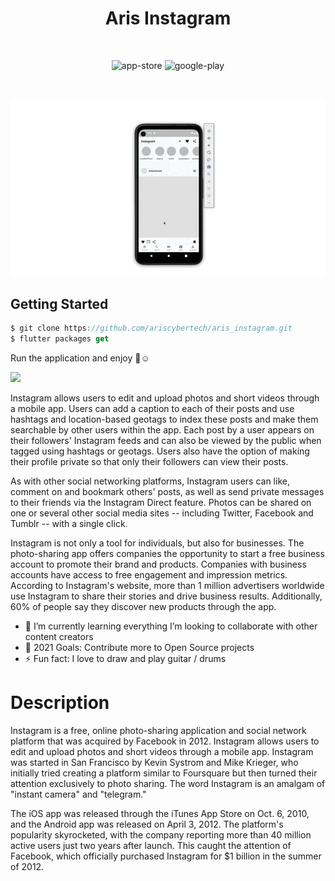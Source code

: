 <h1 align="center">Aris Instagram</h1>

<br />
 
<p align="center">
  <img alt="app-store" src="https://github.com/ariscybertech/ariscybertech/blob/main/publish/app-store.png" />
  <img alt="google-play" src="https://github.com/ariscybertech/ariscybertech/blob/main/publish/play-store.png" />
</p>

<br />

![MobileScreenshot](screenshots/screenshot.gif)

## Getting Started

```dart
$ git clone https://github.com/ariscybertech/aris_instagram.git
$ flutter packages get
```
Run the application and enjoy :tada::relaxed:

<a href="https://www.buymeacoffee.com/ariscybertech"><img src="https://cdn.buymeacoffee.com/buttons/v2/default-yellow.png" height="60"></a>

Instagram allows users to edit and upload photos and short videos through a mobile app. Users can add a caption to each of their posts and use hashtags and location-based geotags to index these posts and make them searchable by other users within the app. Each post by a user appears on their followers' Instagram feeds and can also be viewed by the public when tagged using hashtags or geotags. Users also have the option of making their profile private so that only their followers can view their posts.

As with other social networking platforms, Instagram users can like, comment on and bookmark others' posts, as well as send private messages to their friends via the Instagram Direct feature. Photos can be shared on one or several other social media sites -- including Twitter, Facebook and Tumblr -- with a single click.

Instagram is not only a tool for individuals, but also for businesses. The photo-sharing app offers companies the opportunity to start a free business account to promote their brand and products. Companies with business accounts have access to free engagement and impression metrics. According to Instagram's website, more than 1 million advertisers worldwide use Instagram to share their stories and drive business results. Additionally, 60% of people say they discover new products through the app.

- 🌱 I’m currently learning everything
     I’m looking to collaborate with other content creators
- 🥅 2021 Goals: Contribute more to Open Source projects
- ⚡ Fun fact: I love to draw and play guitar / drums

# Description

Instagram is a free, online photo-sharing application and social network platform that was acquired by Facebook in 2012. Instagram allows users to edit and upload photos and short videos through a mobile app.
Instagram was started in San Francisco by Kevin Systrom and Mike Krieger, who initially tried creating a platform similar to Foursquare but then turned their attention exclusively to photo sharing. The word Instagram is an amalgam of "instant camera" and "telegram."

The iOS app was released through the iTunes App Store on Oct. 6, 2010, and the Android app was released on April 3, 2012. The platform's popularity skyrocketed, with the company reporting more than 40 million active users just two years after launch. This caught the attention of Facebook, which officially purchased Instagram for $1 billion in the summer of 2012.
